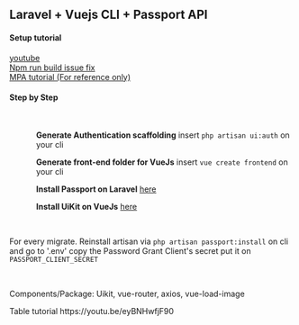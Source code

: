 ## Laravel + Vuejs CLI + Passport API

<h4>Setup tutorial</h4>
<a href="https://www.youtube.com/watch?v=PJNIE8lYLMQ">youtube</a>
<br/>
<a href="https://github.com/yyx990803/laravel-vue-cli-3/issues/12"> Npm run build issue fix </a>
<br/>
<a href="https://forum.vuejs.org/t/best-way-to-create-a-mpa-with-vue-js/60723/6">MPA tutorial (For reference only)</a>
<h4> Step by Step </h4>
<br/>
<ul>
    <ol><b>Generate Authentication scaffolding</b> insert <code>php artisan ui:auth</code> on your cli</ol>
    <ol><b>Generate front-end folder for VueJs</b> insert <code>vue create frontend</code> on your cli</ol>
    <ol><b>Install Passport on Laravel</b> <a href="https://laravel.com/docs/7.x/passport"> here </a></ol>
    <ol><b>Install UiKit on VueJs</b> <a href=""> here </a></ol>
</ul>
<br/>
<p> For every migrate. Reinstall artisan via <code>php artisan passport:install</code> on cli and go to '.env' copy the Password Grant Client's secret put it on <code>PASSPORT_CLIENT_SECRET</code></p>

<br/>

<p>Components/Package: Uikit, vue-router, axios, vue-load-image</p>
<p>Table tutorial https://youtu.be/eyBNHwfjF90 </p>